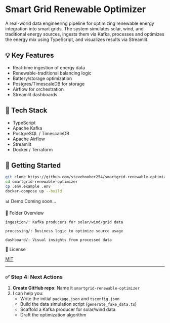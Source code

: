 # Smart Grid Renewable Optimizer

A real-world data engineering pipeline for optimizing renewable energy integration into smart grids. The system simulates solar, wind, and traditional energy sources, ingests them via Kafka, processes and optimizes the energy mix using TypeScript, and visualizes results via Streamlit.

## 💡 Key Features
- Real-time ingestion of energy data
- Renewable-traditional balancing logic
- Battery/storage optimization
- Postgres/TimescaleDB for storage
- Airflow for orchestration
- Streamlit dashboards

## 🧰 Tech Stack
- TypeScript
- Apache Kafka
- PostgreSQL / TimescaleDB
- Apache Airflow
- Streamlit
- Docker / Terraform

## 🚀 Getting Started
```bash
git clone https://github.com/stevehoober254/smartgrid-renewable-optimizer.git
cd smartgrid-renewable-optimizer
cp .env.example .env
docker-compose up --build
```
📊 Demo
Coming soon...

📁 Folder Overview
```
ingestion/: Kafka producers for solar/wind/grid data

processing/: Business logic to optimize source usage

dashboard/: Visual insights from processed data
```

📃 License

[MIT](LICENSE)

---

### ✅ Step 4: Next Actions

1. **Create GitHub repo**: Name it `smartgrid-renewable-optimizer`
2. I can help you:
   - Write the initial `package.json` and `tsconfig.json`
   - Build the data simulation script (`generate_fake_data.ts`)
   - Scaffold a Kafka producer for solar/wind data
   - Draft the optimization algorithm

